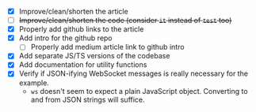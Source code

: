 - [x] Improve/clean/shorten the article
- [ ] ~~Improve/clean/shorten the code (consider `it` instead of `test` too)~~
- [x] Properly add github links to the article
- [x] Add intro for the github repo
  - [ ] Properly add medium article link to github intro
- [x] Add separate JS/TS versions of the codebase
- [x] Add documentation for utility functions
- [x] Verify if JSON-ifying WebSocket messages is really necessary for the example.
  - `ws` doesn't seem to expect a plain JavaScript object. Converting to and from JSON strings will suffice.
